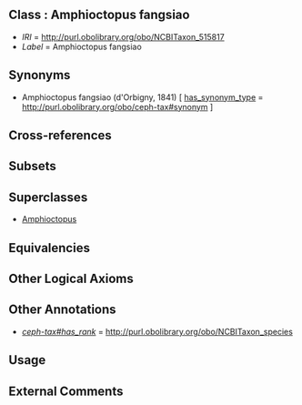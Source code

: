 
## Class : Amphioctopus fangsiao

 * *IRI* = http://purl.obolibrary.org/obo/NCBITaxon_515817
 * *Label* = Amphioctopus fangsiao

## Synonyms

 * Amphioctopus fangsiao (d'Orbigny, 1841) [ [has_synonym_type](../../pe/oboInOwl#hasSynonymType.md) = http://purl.obolibrary.org/obo/ceph-tax#synonym ]

## Cross-references


## Subsets


## Superclasses

 * [Amphioctopus](../../NCBITaxon/95/NCBITaxon_505395.md)

## Equivalencies


## Other Logical Axioms


## Other Annotations

 * *[ceph-tax#has_rank](../../ceph-tax#has/nk/ceph-tax#has_rank.md)* = http://purl.obolibrary.org/obo/NCBITaxon_species

## Usage


## External Comments

